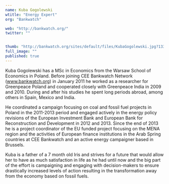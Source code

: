 ```yaml
---
name: Kuba Gogolewski
wtitle: "Energy Expert"
org: "Bankwatch"

web: "http://bankwatch.org/"
twitter: ""


thumb: "http://bankwatch.org/sites/default/files/KubaGogolewski.jpg?1331201315"
full_image: ""
published: true
---
```


Kuba Gogolewski has a MSc in Economics from the Warsaw School of Economics in Poland. Before joining CEE Bankwatch Network
(www.bankwatch.org) in January 2011 he worked as a researcher for Greenpeace Poland and cooperated closely with Greenpeace India in 2009 and 2010. During and after his studies he spent long periods abroad, among others in Spain, Mexico and India.

He coordinated a campaign focusing on coal and fossil fuel projects in Poland in the 2011-2013 period and engaged actively in the energy policy revisions of the European Investment Bank and European Bank for Reconstruction and Development in 2012 and 2013. Since the end of 2013 he is a project coordinator of the EU funded project focusing on the MENA region and the activities of European finance institutions in the Arab Spring countries at CEE Bankwatch and an active energy campaigner based in Brussels.

Kuba is a father of a 7 month old Iris and strives for a future that would allow her to have as much satisfaction in life as he had until now and the big part of the effort is campaigning and engaging with decision-makers to ensure drastically increased levels of action resulting in the transformation away from the economy based on fossil fuels.

